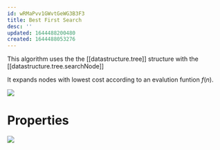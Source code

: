 ```yaml
---
id: wRMaPvv1GWvtGeWG3B3F3
title: Best First Search
desc: ''
updated: 1644488200480
created: 1644488053276
---
```

This algorithm uses the the [[datastructure.tree]] structure with the [[datastructure.tree.searchNode]]

It expands nodes with lowest cost according to an evalution funtion $f(n)$.

![](/assets/images/2022-02-10-11-08-46.png)

# Properties
![](/assets/images/2022-02-10-11-13-25.png)
